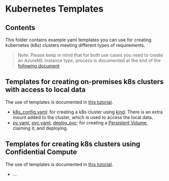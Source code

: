 # Kubernetes Templates

## Contents

This folder contains example yaml templates you can use for creating kubernetes (k8s) clusters meeting different types of requirements.

> Note: Please keep in mind that for both use cases you need to create an AzureML instance type, process is documented at the end of the [following document](../../docs/provisioning/silo_open_aks_with_cc.md)

## Templates for creating on-premises k8s clusters with access to local data
The use of templates is documented in [this tutorial](../../docs/targeted-tutorials/read-local-data-in-k8s-silo.md).
- [k8s_config.yaml](./k8s_config.yaml): for creating a k8s cluster using [kind](https://kind.sigs.k8s.io/). There is an extra mount added to the cluster, which is used to access the local data.
- [pv.yaml](./pv.yaml), [pvc.yaml](./pvc.yaml), [deploy_pvc](./deploy_pvc.yaml): for creating a [Persistent Volume](https://kubernetes.io/docs/concepts/storage/persistent-volumes/), claiming it, and deploying.

## Templates for creating k8s clusters using Confidential Compute
The use of templates is documented in [this tutorial](../../docs/provisioning/silo_open_aks_with_cc.md).

- ...
